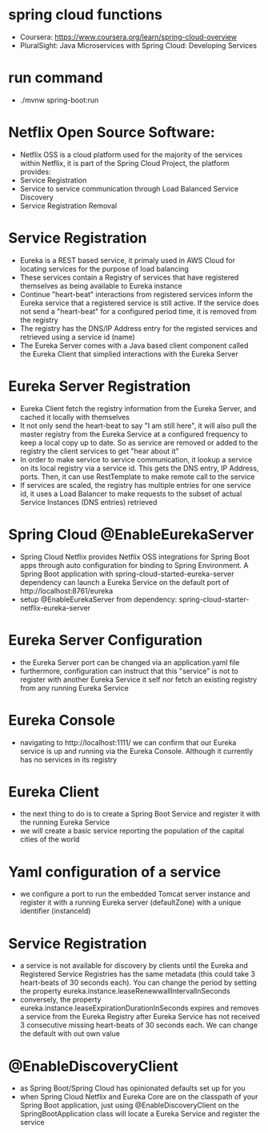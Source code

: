 # spring cloud functions
- Coursera: https://www.coursera.org/learn/spring-cloud-overview
- PluralSight: Java Microservices with Spring Cloud: Developing Services

# run command
- ./mvnw spring-boot:run

# Netflix Open Source Software:
- Netflix OSS is a cloud platform used for the majority of the services within Netflix, it is part of the Spring Cloud Project, the platform provides:
- Service Registration
- Service to service communication through Load Balanced Service Discovery
- Service Registration Removal

# Service Registration
- Eureka is a REST based service, it primaly used in AWS Cloud for locating services for the purpose of load balancing
- These services contain a Registry of services that have registered themselves as being available to Eureka instance
- Continue "heart-beat" interactions from registered services inform the Eureka service that a registered service is still active. If the service does not send a "heart-beat" for a configured period time, it is removed from the registry
- The registry has the DNS/IP Address entry for the registed services and retrieved using a service id (name)
- The Eureka Server comes with a Java based client component called the Eureka Client that simplied interactions with the Eureka Server

# Eureka Server Registration
- Eureka Client fetch the registry information from the Eureka Server, and cached it locally with themselves
- It not only send the heart-beat to say "I am still here", it will also pull the master registry from the Eureka Service at a configured frequency to keep a local copy up to date. So as service are removed or added to the registry the client services to get "hear about it"
- In order to make service to service communication, it lookup a service on its local registry via a service id. This gets the DNS entry, IP Address, ports. Then, it can use RestTemplate to make remote call to the service
- If services are scaled, the registry has multiple entries for one service id, it uses a Load Balancer to make requests to the subset of actual Service Instances (DNS entries) retrieved

# Spring Cloud @EnableEurekaServer
- Spring Cloud Netflix provides Netflix OSS integrations for Spring Boot apps through auto configuration for binding to Spring Environment. A Spring Boot application with spring-cloud-started-eureka-server dependency can launch a Eureka Service on the default port of http://localhost:8761/eureka
- setup @EnableEurekaServer from dependency: spring-cloud-starter-netflix-eureka-server

# Eureka Server Configuration
- the Eureka Server port can be changed via an application.yaml file
- furthermore, configuration can instruct that this "service" is not to register with another Eureka Service it self nor fetch an existing registry from any running Eureka Service

# Eureka Console
- navigating to http://localhost:1111/ we can confirm that our Eureka service is up and running via the Eureka Console. Although it currently has no services in its registry

# Eureka Client
- the next thing to do is to create a Spring Boot Service and register it with the running Eureka Service
- we will create a basic service reporting the population of the capital cities of the world

# Yaml configuration of a service
- we configure a port to run the embedded Tomcat server instance and register it with a running Eureka server (defaultZone) with a unique identifier (instanceId)

# Service Registration
- a service is not available for discovery by clients until the Eureka and Registered Service Registries has the same metadata (this could take 3 heart-beats of 30 seconds each). You can change the period by setting the property eureka.instance.leaseRenewwallIntervallnSeconds
- conversely, the property eureka.instance.leaseExpirationDurationInSeconds expires and removes a service from the Eureka Registry after Eureka Service has not received 3 consecutive missing heart-beats of 30 seconds each. We can change the default with out own value

# @EnableDiscoveryClient
- as Spring Boot/Spring Cloud has opinionated defaults set up for you
- when Spring Cloud Netflix and Eureka Core are on the classpath of your Spring Boot application, just using @EnableDiscoveryClient on the SpringBootApplication class will locate a Eureka Service and register the service



